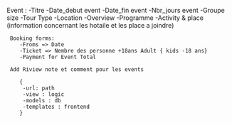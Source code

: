 Event :
        -Titre
        -Date_debut event
        -Date_fin event
        -Nbr_jours event
        -Groupe size
        -Tour Type
        -Location
        -Overview
        -Programme
        -Activity & place (information concernant les hotaile et les place a joindre)

     Booking forms:
        -Froms => Date
        -Ticket => Nembre des personne +18ans Adult { kids -18 ans}
        -Payment for Event Total

     Add Riview note et comment pour les events

        {
         -url: path
         -view : logic
         -models : db
         -templates : frontend
        }

